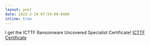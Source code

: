 ```yaml
---
layout: post
date: 2023-2-24 07:59:00-0400
inline: true
---
```


I get the ICTTF Ransomware Uncovered Specialist Certificate! [ICTTF Certificate](https://drive.google.com/file/d/19InQze_FWaiCPZdMatdHPwD2oJTRqvbO/view?usp=share_link)
